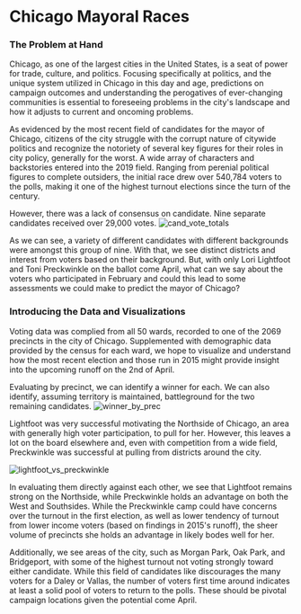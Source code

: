 # Chicago Mayoral Races

### The Problem at Hand
Chicago, as one of the largest cities in the United States, is a seat of power for trade, culture, and politics. Focusing specifically at politics, and the unique system utilized in Chicago in this day and age, predictions on campaign outcomes and understanding the perogatives of ever-changing communities is essential to foreseeing problems in the city's landscape and how it adjusts to current and oncoming problems.

As evidenced by the most recent field of candidates for the mayor of Chicago, citizens of the city struggle with the corrupt nature of citywide politics and recognize the notoriety of several key figures for their roles in city policy, generally for the worst. A wide array of characters and backstories entered into the 2019 field. Ranging from perenial political figures to complete outsiders, the initial race drew over 540,784 voters to the polls, making it one of the highest turnout elections since the turn of the century.

However, there was a lack of consensus on candidate. Nine separate candidates received over 29,000 votes.
![cand_vote_totals](https://user-images.githubusercontent.com/40553610/54718854-e17c2100-4b31-11e9-9f85-ebfe67eb3156.jpeg)

As we can see, a variety of different candidates with different backgrounds were amongst this group of nine. With that, we see distinct districts and interest from voters based on their background. But, with only Lori Lightfoot and Toni Preckwinkle on the ballot come April, what can we say about the voters who participated in February and could this lead to some assessments we could make to predict the mayor of Chicago?

### Introducing the Data and Visualizations
Voting data was complied from all 50 wards, recorded to one of the 2069 precincts in the city of Chicago. Supplemented with demographic data provided by the census for each ward, we hope to visualize and understand how the most recent election and those run in 2015 might provide insight into the upcoming runoff on the 2nd of April.

Evaluating by precinct, we can identify a winner for each. We can also identify, assuming territory is maintained, battleground for the two remaining candidates.
![winner_by_prec](https://user-images.githubusercontent.com/40553610/54719537-8d723c00-4b33-11e9-9f05-14a2db680ee4.jpeg)

Lightfoot was very successful motivating the Northside of Chicago, an area with generally high voter participation, to pull for her. However, this leaves a lot on the board elsewhere and, even with competition from a wide field, Preckwinkle was successful at pulling from districts around the city.

![lightfoot_vs_preckwinkle](https://user-images.githubusercontent.com/40553610/54719994-a4655e00-4b34-11e9-98c7-3c5c935fdc16.jpeg)

In evaluating them directly against each other, we see that Lightfoot remains strong on the Northside, while Preckwinkle holds an advantage on both the West and Southsides. While the Preckwinkle camp could have concerns over the turnout in the first election, as well as lower tendency of turnout from lower income voters (based on findings in 2015's runoff), the sheer volume of precincts she holds an advantage in likely bodes well for her. 

Additionally, we see areas of the city, such as Morgan Park, Oak Park, and Bridgeport, with some of the highest turnout not voting strongly toward either candidate. While this field of candidates like discourages the many voters for a Daley or Vallas, the number of voters first time around indicates at least a solid pool of voters to return to the polls. These should be pivotal campaign locations given the potential come April.
